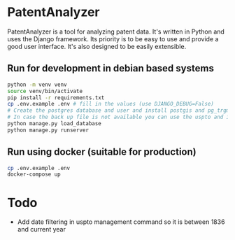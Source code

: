 # PatentAnalyzer

PatentAnalyzer is a tool for analyzing patent data. It's written in Python and uses the Django framework. Its priority is to be easy to use and provide a good user interface. It's also designed to be easily extensible. 

## Run for development in debian based systems
```bash
python -m venv venv
source venv/bin/activate
pip install -r requirements.txt
cp .env.example .env # fill in the values (use DJANGO_DEBUG=False)
# Create the postgres database and user and install postgis and pg_trgm extensions
# In case the back up file is not available you can use the uspto and index commands manually.
python manage.py load_database
python manage.py runserver
```

## Run using docker (suitable for production)
```bash
cp .env.example .env
docker-compose up
```


# Todo
* Add date filtering in uspto management command so it is between 1836 and current year